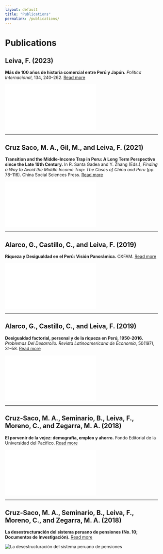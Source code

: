 ```yaml
---
layout: default
title: "Publications"
permalink: /publications/
---
```


# Publications

## Leiva, F. (2023)
**Más de 100 años de historia comercial entre Perú y Japón.** *Política Internacional*, 134, 240–262. [Read more](https://revista.adp.edu.pe/index.php/RPI/article/view/103)

![Más de 100 años de historia comercial entre Perú y Japón](Figures/Japoncienanhos.pdf)

---

## Cruz Saco, M. A., Gil, M., and Leiva, F. (2021)
**Transition and the Middle-Income Trap in Peru: A Long Term Perspective since the Late 19th Century.** In R. Santa Gadea and Y. Zhang (Eds.), *Finding a Way to Avoid the Middle Income Trap: The Cases of China and Peru* (pp. 78–116). China Social Sciences Press. [Read more](https://bit.ly/3GWDeSz)

![Transition and the Middle-Income Trap in Peru](Figures/MIT_espeng.pdf)

---

## Alarco, G., Castillo, C., and Leiva, F. (2019)
**Riqueza y Desigualdad en el Perú: Visión Panorámica.** OXFAM. [Read more](https://bit.ly/3J5fYDJ)

![Riqueza y Desigualdad en el Perú](Figures/Alarco_Castillo_Leiva.pdf)

---

## Alarco, G., Castillo, C., and Leiva, F. (2019)
**Desigualdad factorial, personal y de la riqueza en Perú, 1950-2016.** *Problemas Del Desarrollo. Revista Latinoamericana de Economía*, 50(197), 31–58. [Read more](https://bit.ly/32gbmK6)

![Desigualdad factorial, personal y de la riqueza en Perú](Figures/Alarco_Castillo_Leiva2.pdf)

---

## Cruz-Saco, M. A., Seminario, B., Leiva, F., Moreno, C., and Zegarra, M. A. (2018)
**El porvenir de la vejez: demografía, empleo y ahorro.** Fondo Editorial de la Universidad del Pacífico. [Read more](https://bit.ly/3pl0V17)

![El porvenir de la vejez](Figures/Cruz_saco_1.pdf)

---

## Cruz-Saco, M. A., Seminario, B., Leiva, F., Moreno, C., and Zegarra, M. A. (2018)
**La desestructuración del sistema peruano de pensiones (No. 10; Documentos de Investigación).** [Read more](https://bit.ly/3stgghI)

![La desestructuración del sistema peruano de pensiones](Figures/CruzSaco2.jpg)
